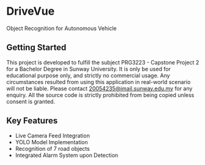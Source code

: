# DriveVue

Object Recognition for Autonomous Vehicle

## Getting Started

This project is developed to fulfill the subject PRG3223 - Capstone Project 2 for a Bachelor Degree
in Sunway University. It is only be used for educational purpose only, and strictly no commercial
usage. Any circumstances resulted from using this application in real-world scenario will not be
liable.
Please contact 20054235@imail.sunway.edu.my for any enquiry. All the source code is strictly prohibited from being copied unless consent is granted.

## Key Features

- Live Camera Feed Integration
- YOLO Model Implementation
- Recognition of 7 road objects
- Integrated Alarm System upon Detection
